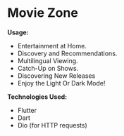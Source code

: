 # Movie Zone

**Usage:**

- Entertainment at Home.
- Discovery and Recommendations.
- Multilingual Viewing.
- Catch-Up on Shows.
- Discovering New Releases
- Enjoy the Light Or Dark Mode!


**Technologies Used:**

- Flutter
- Dart
- Dio (for HTTP requests)
